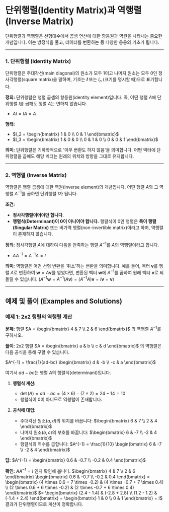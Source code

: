# 단위행렬(Identity Matrix)과 역행렬(Inverse Matrix)

단위행렬과 역행렬은 선형대수에서 곱셈 연산에 대한 항등원과 역원을 나타내는 중요한 개념입니다. 이는 방정식을 풀고, 데이터를 변환하는 등 다양한 응용의 기초가 됩니다.

---

### 1. 단위행렬 (Identity Matrix)

단위행렬은 주대각선(main diagonal)의 원소가 모두 1이고 나머지 원소는 모두 0인 정사각행렬(square matrix)을 말하며, 기호는 **$`I`$** 또는 $`I_n`$ (크기를 명시할 때)으로 표기합니다.

**정의:**
단위행렬은 행렬 곱셈의 항등원(identity element)입니다. 즉, 어떤 행렬 $`A`$에 단위행렬 $`I`$를 곱해도 행렬 $`A`$는 변하지 않습니다.

- $`AI = IA = A`$

**형태:**
- $`I_2 = \begin{bmatrix} 1 & 0 \\ 0 & 1 \end{bmatrix}`$
- $`I_3 = \begin{bmatrix} 1 & 0 & 0 \\ 0 & 1 & 0 \\ 0 & 0 & 1 \end{bmatrix}`$

**의미:**
단위행렬은 기하학적으로 '아무 변환도 하지 않음'을 의미합니다. 어떤 벡터에 단위행렬을 곱해도 해당 벡터는 원래의 위치와 방향을 그대로 유지합니다.

---

### 2. 역행렬 (Inverse Matrix)

역행렬은 행렬 곱셈에 대한 역원(inverse element)의 개념입니다. 어떤 행렬 $`A`$와 그 역행렬 $`A^{-1}`$를 곱하면 단위행렬 $`I`$가 됩니다.

**조건:**
- **정사각행렬이어야만 합니다.**
- **행렬식(Determinant)이 0이 아니어야 합니다.** 행렬식이 0인 행렬은 **특이 행렬(Singular Matrix)** 또는 비가역 행렬(non-invertible matrix)이라고 하며, 역행렬이 존재하지 않습니다.

**정의:**
정사각행렬 $`A`$에 대하여 다음을 만족하는 행렬 $`A^{-1}`$를 $`A`$의 역행렬이라고 합니다.

- $`AA^{-1} = A^{-1}A = I`$

**의미:**
역행렬은 어떤 선형 변환을 '취소'하는 변환을 의미합니다. 예를 들어, 벡터 $`\mathbf{v}`$를 행렬 $`A`$로 변환하여 $`\mathbf{w} = A\mathbf{v}`$를 얻었다면, 변환된 벡터 $`\mathbf{w}`$에 $`A^{-1}`$를 곱하여 원래 벡터 $`\mathbf{v}`$로 되돌릴 수 있습니다. ($`A^{-1}\mathbf{w} = A^{-1}(A\mathbf{v}) = (A^{-1}A)\mathbf{v} = I\mathbf{v} = \mathbf{v}`$)

---

## 예제 및 풀이 (Examples and Solutions)

### 예제 1: 2x2 행렬의 역행렬 계산

**문제:** 행렬 $`A = \begin{bmatrix} 4 & 7 \\ 2 & 6 \end{bmatrix}`$ 의 역행렬 $`A^{-1}`$를 구하시오.

**풀이:**
2x2 행렬 $`A = \begin{bmatrix} a & b \\ c & d \end{bmatrix}`$ 의 역행렬은 다음 공식을 통해 구할 수 있습니다.

$`A^{-1} = \frac{1}{ad-bc} \begin{bmatrix} d & -b \\ -c & a \end{bmatrix}`$

여기서 $`ad-bc`$는 행렬 $`A`$의 행렬식(determinant)입니다.

1.  **행렬식 계산:**
    - $`\det(A) = ad - bc = (4 \times 6) - (7 \times 2) = 24 - 14 = 10`$
    - 행렬식이 0이 아니므로 역행렬이 존재합니다.

2.  **공식에 대입:**
    - 주대각선 원소($`a, d`$)의 위치를 바꿉니다: $`\begin{bmatrix} 6 & 7 \\ 2 & 4 \end{bmatrix}`$
    - 나머지 원소($`b, c`$)의 부호를 바꿉니다: $`\begin{bmatrix} 6 & -7 \\ -2 & 4 \end{bmatrix}`$
    - 행렬식의 역수를 곱합니다: $`A^{-1} = \frac{1}{10} \begin{bmatrix} 6 & -7 \\ -2 & 4 \end{bmatrix}`$

**답:**
$`A^{-1} = \begin{bmatrix} 0.6 & -0.7 \\ -0.2 & 0.4 \end{bmatrix}`$

**확인:** $`AA^{-1} = I`$ 인지 확인해 봅니다.
$`\begin{bmatrix} 4 & 7 \\ 2 & 6 \end{bmatrix} \begin{bmatrix} 0.6 & -0.7 \\ -0.2 & 0.4 \end{bmatrix} = \begin{bmatrix} (4 \times 0.6 + 7 \times -0.2) & (4 \times -0.7 + 7 \times 0.4) \\ (2 \times 0.6 + 6 \times -0.2) & (2 \times -0.7 + 6 \times 0.4) \end{bmatrix}`$
$`= \begin{bmatrix} (2.4 - 1.4) & (-2.8 + 2.8) \\ (1.2 - 1.2) & (-1.4 + 2.4) \end{bmatrix} = \begin{bmatrix} 1 & 0 \\ 0 & 1 \end{bmatrix} = I`$
결과가 단위행렬이므로 계산이 정확합니다.
